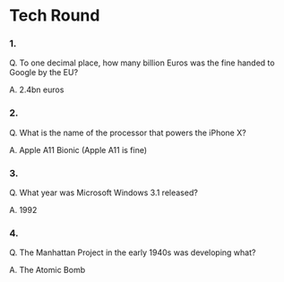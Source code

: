# Tech Round

### 1.
  Q. To one decimal place, how many billion Euros was the fine handed to Google by the EU?
  
  A. 2.4bn euros

### 2. 
  Q. What is the name of the processor that powers the iPhone X?
  
  A. Apple A11 Bionic (Apple A11 is fine)

### 3.
  Q. What year was Microsoft Windows 3.1 released?
  
  A. 1992

### 4. 
  Q. The Manhattan Project in the early 1940s was developing what?
  
  A. The Atomic Bomb

